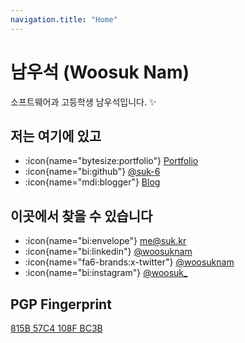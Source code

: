 ```yaml
---
navigation.title: "Home"
---
```


# 남우석 (Woosuk Nam)

소프트웨어과 고등학생 남우석입니다. :sparkles:

## 저는 여기에 있고

-   :icon{name="bytesize:portfolio"} [Portfolio](https://portfolio.suk.kr)
-   :icon{name="bi:github"} [@suk-6](https://github.com/suk-6)
-   :icon{name="mdi:blogger"} [Blog](https://blog.suk.kr)

## 이곳에서 찾을 수 있습니다

-   :icon{name="bi:envelope"} [me@suk.kr](mailto:me@suk.kr)
-   :icon{name="bi:linkedin"} [@woosuknam](https://www.linkedin.com/in/woosuknam)
-   :icon{name="fa6-brands:x-twitter"} [@woosuknam](https://x.com/woosuknam)
-   :icon{name="bi:instagram"} [@woosuk\_](https://www.instagram.com/woosuk_/)

## PGP Fingerprint

[815B 57C4 108F BC3B](https://keys.openpgp.org/vks/v1/by-fingerprint/6D99AAD025E93699B9A52C13815B57C4108FBC3B)
